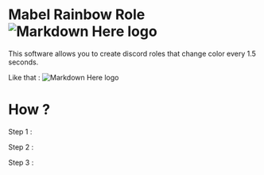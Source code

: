 # Mabel Rainbow Role ![Markdown Here logo](https://media.discordapp.net/attachments/693930597155864606/727832442659930152/Mabel_La_Entretenida-ConvertImage.png) 

This software allows you to create discord roles that change color every 1.5 seconds.

Like that : 
![Markdown Here logo](https://cdn.discordapp.com/attachments/693930597155864606/727833899933106227/rainbow.gif)

 # How ?
 
 Step 1 : 
 
 Step 2 : 
 
 Step 3 :
